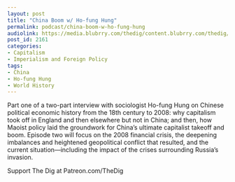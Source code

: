 ```yaml
---
layout: post
title: "China Boom w/ Ho-fung Hung"
permalink: podcast/china-boom-w-ho-fung-hung
audiolink: https://media.blubrry.com/thedig/content.blubrry.com/thedig/The_Dig-EP_348-Hung.mp3
post_id: 2161
categories: 
- Capitalism
- Imperialism and Foreign Policy
tags: 
- China
- Ho-fung Hung
- World History
---
```


Part one of a two-part interview with sociologist Ho-fung Hung on Chinese political economic history from the 18th century to 2008: why capitalism took off in England and then elsewhere but not in China; and then, how Maoist policy laid the groundwork for China’s ultimate capitalist takeoff and boom. Episode two will focus on the 2008 financial crisis, the deepening imbalances and heightened geopolitical conflict that resulted, and the current situation—including the impact of the crises surrounding Russia’s invasion.

Support The Dig at Patreon.com/TheDig